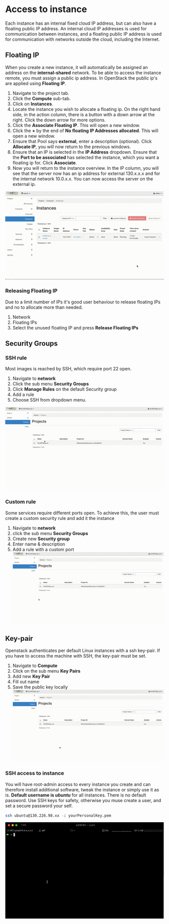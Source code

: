 # Access to instance

Each instance has an internal fixed cloud IP address, but can also have a floating public IP address. An internal cloud IP addresses is used for communication between instances, and a floating public IP address is used for communication with networks outside the cloud, including the Internet.

## Floating IP
When you create a new instance, it will automatically be assigned an address on the **internal-shared** network. To be able to access the instance remote, you must assign a public ip address. In OpenStack the public ip's are applied using **Floating IP**.

1. Navigate to the project tab.
2. Click the **Compute** sub-tab.
3. Click on **Instances**.
4. Locate the instance you wish to allocate a floating ip. On the right hand side, in the action column, there is a button with a down arrow at the right. Click the down arrow for more options.
5. Click the **Associate Floating IP**. This will open a new window.
6. Click the **+**  by the end of **No floating IP Addresses allocated**. This will open a new window.
7. Ensure that Pool says **external**, enter a description (optional). Click **Allocate IP**, you will now return to the previous windows.
8. Ensure that an IP is selected in the **IP Address** dropdown. Ensure that the **Port to be associated** has selected the instance, which you want a floating ip for. Click **Associate**.
9. Now you will return to the instance overview. In the IP column, you will see that the server now has an ip address for external 130.x.x.x and for the internal network 10.0.x.x. You can now access the server on the external ip.

![Attach_external_IP.gif](../../assets/img/openstack/Attach_external_IP.gif)

### Releasing Floating IP

Due to a limit number of IPs it's good user behaviour to release floating IPs and no to allocate more than needed.

1. Network
2. Floating IPs
3. Select the unused floating IP and press **Release Floating IPs**

## Security Groups


### SSH rule

Most images is reached by SSH, which require port 22 open.

1. Navigate to **network**
2. Click the sub menu **Security Groups**
3. Click **Manage Rules** on the default Security group
4. Add a rule
5. Choose SSH from dropdown menu.

![Alt Description](../../assets/img/openstack/ssh_rule.gif)

### Custom rule

Some services require different ports open. To achieve this, the user must create a custom security rule and add it the instance

1. Navigate to **network**
2. click the sub menu **Security Groups**
3. Create new **Security group**
4. Enter name & description
5. Add a rule with a custom port
![Alt Description](../../assets/img/openstack/Custom_security_rule.gif)


## Key-pair

Openstack authenticates per default Linux instances with a ssh key-pair. If you have to access the machine with SSH, the key-pair must be set.  

1. Navigate to **Compute**
2. Click on the sub menu **Key Pairs**
3. Add new **Key Pair**
4. Fill out name
5. Save the public key locally
![Alt Description](../../assets/img/openstack/Creat_Key_Pair.gif?raw=true)


### SSH access to instance

You will have root-admin access to every instance you create and can therefore install additional software, tweak the instance or simply use it as is.
**Default username is *ubuntu*** for all instances. There is no default password. Use SSH keys for safety, otherwise you muse create a user, and set a secure password your self.

 ```bash
ssh ubuntu@130.226.98.xx -i yourPersonalKey.pem
 ```

![Alt Description](../../assets/img/openstack/ssh_instance.gif?raw=true)